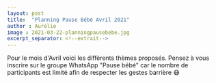 ```yaml
---
layout: post
title:  "Planning Pause Bébé Avril 2021"
author : Aurélie
image : 2021-03-22-planningpausebebe.jpg
excerpt_separator: <!--extrait-->
---
```


Pour le mois d'Avril voici les différents thèmes proposés. Pensez à vous inscrire sur le groupe WhatsApp "Pause bébé" car le nombre de participants est limité afin de respecter les gestes barrière 😷
<!--extrait-->
